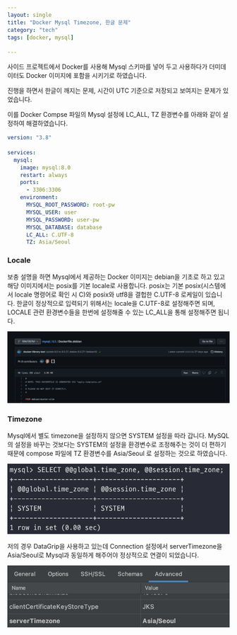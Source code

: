 ```yaml
---
layout: single
title: "Docker Mysql Timezone, 한글 문제"
category: "tech"
tags: [docker, mysql]

---
```


사이드 프로젝트에서 Docker를 사용해 Mysql 스키마를 넣어 두고 사용하다가 더미데이터도 Docker 이미지에 포함을 시키기로 하였습니다.

진행을 하면서 한글이 깨지는 문제, 시간이 UTC 기준으로 저장되고 보여지는 문제가 있었습니다.

이를 Docker Compse 파일의 Mysql 설정에 LC_ALL, TZ 환경변수를 아래와 같이 설정하여 해결하였습니다.

```yaml
version: "3.8"

services:
  mysql:
    image: mysql:8.0
    restart: always
    ports:
      - 3306:3306
    environment:
      MYSQL_ROOT_PASSWORD: root-pw
      MYSQL_USER: user
      MYSQL_PASSWORD: user-pw
      MYSQL_DATABASE: database
      LC_ALL: C.UTF-8
      TZ: Asia/Seoul
```

### Locale

보충 설명을 하면 Mysql에서 제공하는 Docker 이미지는 debian을 기초로 하고 있고 해당 이미지에서는 posix를 기본 locale로 사용합니다. posix는 기본 posix(시스템에서 locale 명령어로 확인 시 C)와 posix와 utf8을 결헙한 C.UTF-8 로케일이 있습니다. 한글이 정상적으로 입력되기 위해서는 locale을 C.UTF-8로 설정해주면 되며, LOCALE 관련 환경변수들을 한번에 설정해줄 수 있는 LC_ALL을 통해 설정해주면 됩니다.

![image-20211114233142951](/assets/images/image-20211114233142951.png)

### Timezone

Mysql에서 별도 timezone을 설정하지 않으면 SYSTEM 설정을 따라 갑니다. MySQL의 설정을 바꾸는 것보다는 SYSTEM의 설정을 환경변수로 조정해주는 것이 더 편하기 때문에 compose 파일에 TZ 환경변수를 Asia/Seoul 로 설정하는 것으로 하였습니다. 

![image-20211114234516695](/assets/images/image-20211114234516695.png)

저의 경우 DataGrip을 사용하고 있는데 Connection 설정에서 serverTimezone을 Asia/Seoul로 Mysql과 동일하게 해주어야 정상적으로 연결이 되었습니다.

![image-20211114234749150](/assets/images/image-20211114234749150.png)